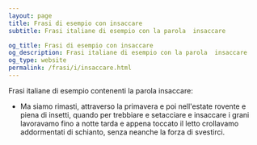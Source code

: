 ```yaml
---
layout: page
title: Frasi di esempio con insaccare 
subtitle: Frasi italiane di esempio con la parola  insaccare

og_title: Frasi di esempio con insaccare 
og_description: Frasi italiane di esempio con la parola  insaccare
og_type: website
permalink: /frasi/i/insaccare.html
---
```


Frasi italiane di esempio contenenti la parola insaccare:


- Ma siamo rimasti, attraverso la primavera e poi nell'estate rovente e piena di insetti, quando per trebbiare e setacciare e insaccare i grani lavoravamo fino a notte tarda e appena toccato il letto crollavamo addormentati di schianto, senza neanche la forza di svestirci.
